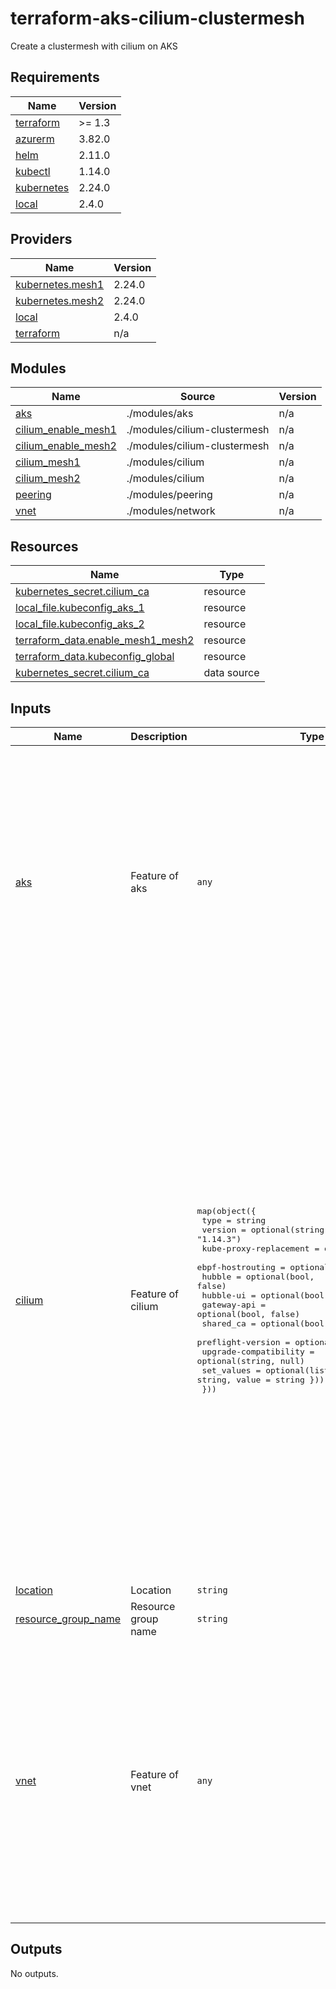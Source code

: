# terraform-aks-cilium-clustermesh
Create a clustermesh with cilium on AKS

<!-- BEGINNING OF PRE-COMMIT-TERRAFORM DOCS HOOK -->
## Requirements

| Name | Version |
|------|---------|
| <a name="requirement_terraform"></a> [terraform](#requirement\_terraform) | >= 1.3 |
| <a name="requirement_azurerm"></a> [azurerm](#requirement\_azurerm) | 3.82.0 |
| <a name="requirement_helm"></a> [helm](#requirement\_helm) | 2.11.0 |
| <a name="requirement_kubectl"></a> [kubectl](#requirement\_kubectl) | 1.14.0 |
| <a name="requirement_kubernetes"></a> [kubernetes](#requirement\_kubernetes) | 2.24.0 |
| <a name="requirement_local"></a> [local](#requirement\_local) | 2.4.0 |

## Providers

| Name | Version |
|------|---------|
| <a name="provider_kubernetes.mesh1"></a> [kubernetes.mesh1](#provider\_kubernetes.mesh1) | 2.24.0 |
| <a name="provider_kubernetes.mesh2"></a> [kubernetes.mesh2](#provider\_kubernetes.mesh2) | 2.24.0 |
| <a name="provider_local"></a> [local](#provider\_local) | 2.4.0 |
| <a name="provider_terraform"></a> [terraform](#provider\_terraform) | n/a |

## Modules

| Name | Source | Version |
|------|--------|---------|
| <a name="module_aks"></a> [aks](#module\_aks) | ./modules/aks | n/a |
| <a name="module_cilium_enable_mesh1"></a> [cilium\_enable\_mesh1](#module\_cilium\_enable\_mesh1) | ./modules/cilium-clustermesh | n/a |
| <a name="module_cilium_enable_mesh2"></a> [cilium\_enable\_mesh2](#module\_cilium\_enable\_mesh2) | ./modules/cilium-clustermesh | n/a |
| <a name="module_cilium_mesh1"></a> [cilium\_mesh1](#module\_cilium\_mesh1) | ./modules/cilium | n/a |
| <a name="module_cilium_mesh2"></a> [cilium\_mesh2](#module\_cilium\_mesh2) | ./modules/cilium | n/a |
| <a name="module_peering"></a> [peering](#module\_peering) | ./modules/peering | n/a |
| <a name="module_vnet"></a> [vnet](#module\_vnet) | ./modules/network | n/a |

## Resources

| Name | Type |
|------|------|
| [kubernetes_secret.cilium_ca](https://registry.terraform.io/providers/hashicorp/kubernetes/2.24.0/docs/resources/secret) | resource |
| [local_file.kubeconfig_aks_1](https://registry.terraform.io/providers/hashicorp/local/2.4.0/docs/resources/file) | resource |
| [local_file.kubeconfig_aks_2](https://registry.terraform.io/providers/hashicorp/local/2.4.0/docs/resources/file) | resource |
| [terraform_data.enable_mesh1_mesh2](https://registry.terraform.io/providers/hashicorp/terraform/latest/docs/resources/data) | resource |
| [terraform_data.kubeconfig_global](https://registry.terraform.io/providers/hashicorp/terraform/latest/docs/resources/data) | resource |
| [kubernetes_secret.cilium_ca](https://registry.terraform.io/providers/hashicorp/kubernetes/2.24.0/docs/data-sources/secret) | data source |

## Inputs

| Name | Description | Type | Default | Required |
|------|-------------|------|---------|:--------:|
| <a name="input_aks"></a> [aks](#input\_aks) | Feature of aks | `any` | <pre>{<br>  "mesh1": {<br>    "kubeconfig": "kubeconfig-cluster1",<br>    "name": "cilium-clustermesh1",<br>    "network_profile": {<br>      "dns_service_ip": "10.11.0.10",<br>      "service_cidr": "10.11.0.0/16"<br>    },<br>    "version": "1.27"<br>  },<br>  "mesh2": {<br>    "kubeconfig": "kubeconfig-cluster2",<br>    "name": "cilium-clustermesh2",<br>    "network_profile": {<br>      "dns_service_ip": "10.21.0.10",<br>      "service_cidr": "10.21.0.0/16"<br>    },<br>    "version": "1.27"<br>  }<br>}</pre> | no |
| <a name="input_cilium"></a> [cilium](#input\_cilium) | Feature of cilium | <pre>map(object({<br>    type                   = string<br>    version                = optional(string, "1.14.3")<br>    kube-proxy-replacement = optional(bool, false)<br>    ebpf-hostrouting       = optional(bool, false)<br>    hubble                 = optional(bool, false)<br>    hubble-ui              = optional(bool, false)<br>    gateway-api            = optional(bool, false)<br>    shared_ca              = optional(bool, true)<br>    preflight-version      = optional(string, null)<br>    upgrade-compatibility  = optional(string, null)<br>    set_values             = optional(list(object({ name = string, value = string })))<br>  }))</pre> | <pre>{<br>  "mesh1": {<br>    "ebpf-hostrouting": true,<br>    "hubble": true,<br>    "kube-proxy-replacement": true,<br>    "set_values": [<br>      {<br>        "name": "cluster.id",<br>        "value": "1"<br>      },<br>      {<br>        "name": "cluster.name",<br>        "value": "cilium-clustermesh1"<br>      },<br>      {<br>        "name": "ipam.operator.clusterPoolIPv4PodCIDRList",<br>        "value": "{10.10.0.0/16}"<br>      }<br>    ],<br>    "shared_ca": false,<br>    "type": "cilium_custom",<br>    "version": "1.14.3"<br>  },<br>  "mesh2": {<br>    "ebpf-hostrouting": true,<br>    "hubble": true,<br>    "kube-proxy-replacement": true,<br>    "set_values": [<br>      {<br>        "name": "cluster.id",<br>        "value": "2"<br>      },<br>      {<br>        "name": "cluster.name",<br>        "value": "cilium-clustermesh2"<br>      },<br>      {<br>        "name": "ipam.operator.clusterPoolIPv4PodCIDRList",<br>        "value": "{10.20.0.0/16}"<br>      }<br>    ],<br>    "type": "cilium_custom",<br>    "version": "1.14.3"<br>  }<br>}</pre> | no |
| <a name="input_location"></a> [location](#input\_location) | Location | `string` | n/a | yes |
| <a name="input_resource_group_name"></a> [resource\_group\_name](#input\_resource\_group\_name) | Resource group name | `string` | n/a | yes |
| <a name="input_vnet"></a> [vnet](#input\_vnet) | Feature of vnet | `any` | <pre>{<br>  "mesh1": {<br>    "address_space": [<br>      "192.168.10.0/24"<br>    ],<br>    "name": "clustermesh1",<br>    "subnet_cidr": [<br>      "192.168.10.0/24"<br>    ],<br>    "subnet_name": "nodesubnet"<br>  },<br>  "mesh2": {<br>    "address_space": [<br>      "192.168.20.0/24"<br>    ],<br>    "name": "clustermesh2",<br>    "subnet_cidr": [<br>      "192.168.20.0/24"<br>    ],<br>    "subnet_name": "nodesubnet"<br>  }<br>}</pre> | no |

## Outputs

No outputs.
<!-- END OF PRE-COMMIT-TERRAFORM DOCS HOOK -->